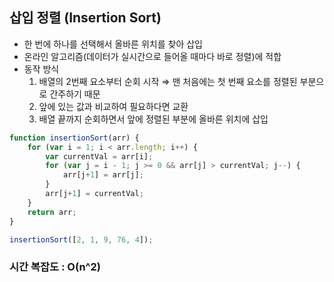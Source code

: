 ## 삽입 정렬 (Insertion Sort)

- 한 번에 하나를 선택해서 올바른 위치를 찾아 삽입
- 온라인 알고리즘(데이터가 실시간으로 들어올 때마다 바로 정렬)에 적합
- 동작 방식
    1. 배열의 2번째 요소부터 순회 시작 ⇒ 맨 처음에는 첫 번째 요소를 정렬된 부분으로 간주하기 때문
    2. 앞에 있는 값과 비교하여 필요하다면 교환
    3. 배열 끝까지 순회하면서 앞에 정렬된 부분에 올바른 위치에 삽입

```jsx
function insertionSort(arr) {
	for (var i = 1; i < arr.length; i++) {
		var currentVal = arr[i];
		for (var j = i - 1; j >= 0 && arr[j] > currentVal; j--) {
			arr[j+1] = arr[j];
		}
		arr[j+1] = currentVal;
	}
	return arr;
}

insertionSort([2, 1, 9, 76, 4]);
```

### 시간 복잡도 : O(n^2)

